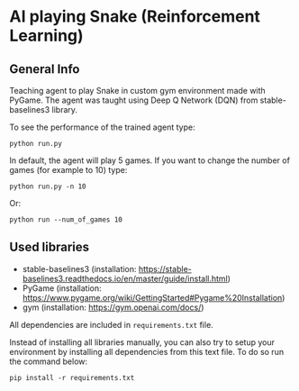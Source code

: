 # AI playing Snake (Reinforcement Learning)

## General Info

Teaching agent to play Snake in custom gym environment made with PyGame. 
The agent was taught using Deep Q Network (DQN) from stable-baselines3 library.

To see the performance of the trained agent type: 

```
python run.py
```

In default, the agent will play 5 games. If you want to change the number of games (for example to 10) type:

```
python run.py -n 10
```

Or:

```
python run --num_of_games 10
```

## Used libraries
* stable-baselines3 (installation: https://stable-baselines3.readthedocs.io/en/master/guide/install.html)
* PyGame (installation: https://www.pygame.org/wiki/GettingStarted#Pygame%20Installation)
* gym (installation: https://gym.openai.com/docs/)

All dependencies are included in ```requirements.txt``` file.

Instead of installing all libraries manually, you can also try to setup your environment by installing all dependencies from this text file. To do so run the command below:
```
pip install -r requirements.txt
```
